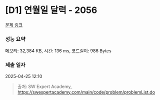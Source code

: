 # [D1] 연월일 달력 - 2056 

[문제 링크](https://swexpertacademy.com/main/code/problem/problemDetail.do?contestProbId=AV5QLkdKAz4DFAUq) 

### 성능 요약

메모리: 32,384 KB, 시간: 136 ms, 코드길이: 986 Bytes

### 제출 일자

2025-04-25 12:10



> 출처: SW Expert Academy, https://swexpertacademy.com/main/code/problem/problemList.do